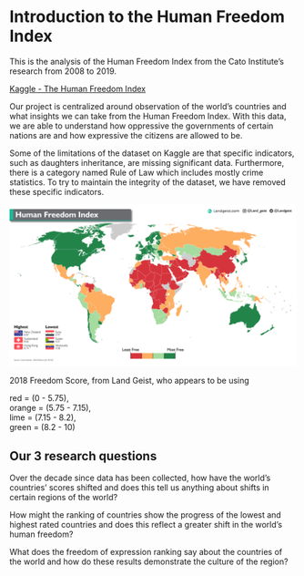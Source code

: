 # Introduction to the Human Freedom Index
This is the analysis of the Human Freedom Index from the Cato Institute’s research from 2008 to 2019.

[Kaggle - The Human Freedom Index](https://www.kaggle.com/datasets/gsutters/the-human-freedom-index?select=hfi_cc_2021.csv)

Our project is centralized around observation of the world’s countries and what insights we can take from the Human Freedom Index. With this data, we are able to understand how oppressive the governments of certain nations are and how expressive the citizens are allowed to be.

Some of the limitations of the dataset on Kaggle are that specific indicators, such as daughters inheritance, are missing significant data. Furthermore, there is a category named Rule of Law which includes mostly crime statistics. To try to maintain the integrity of the dataset, we have removed these specific indicators.

<img src="2018-world-human-freedom-index-landgeist.png" alt="2018 Freedom Score, from landgeist Appears to be using 
    red = (0 - 5.75) 
    orange = (5.75 - 7.15) 
    lime = (7.15 - 8.2) 
    green = (8.2 - 10)" style="width:800px;"/>

2018 Freedom Score, from Land Geist, who appears to be using 

red = (0 - 5.75),    
orange = (5.75 - 7.15),      
lime = (7.15 - 8.2),    
green = (8.2 - 10)

## Our 3 research questions

Over the decade since data has been collected, how have the world’s countries’ scores shifted and does this tell us anything about shifts in certain regions of the world?

How might the ranking of countries show the progress of the lowest and highest rated countries and does this reflect a greater shift in the world’s human freedom?

What does the freedom of expression ranking say about the countries of the world and how do these results demonstrate the culture of the region?

